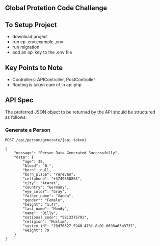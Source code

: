 ## Global Protetion Code Challenge

## To Setup Project

-   download project
-   run cp .env.example ,env
-   run migration
-   add an api key to the .env file

## Key Points to Note

-   Controllers: APIController, PostController
-   Routing is taken care of in api.php

## API Spec

The preferred JSON object to be returned by the API should be structured as follows:

### Generate a Person

`POST /api/person/generate/{api-token}`

```source-json
{
    "message": "Person Data Generated Successfully",
    "data": {
        "age": 38,
        "blood": "B-",
        "born": null,
        "born_place": "Yerevan",
        "cellphone": "+3749350863",
        "city": "Ararat",
        "country": "Germany",
        "eye_color": "Gray",
        "father_name": "Vanda",
        "gender": "Female",
        "height": "1.47",
        "last_name": "Moody",
        "name": "Billy",
        "national_code": "5813375791",
        "religion": "Muslim",
        "system_id": "20d76327-5940-473f-8a91-0698a63b3737",
        "weight": 79
    }
}
```

